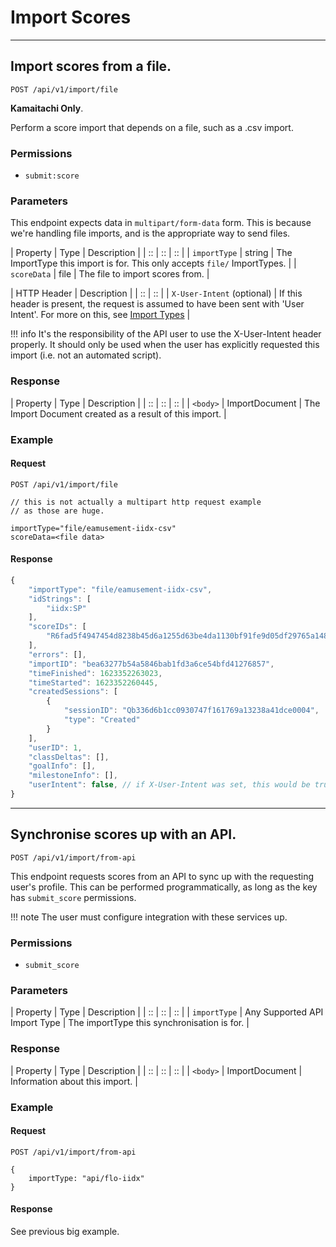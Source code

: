 # Import Scores

*****

## Import scores from a file.

```POST /api/v1/import/file```

**Kamaitachi Only**.

Perform a score import that depends on a file, such as a .csv import.

### Permissions

- `submit:score`

### Parameters

This endpoint expects data in `multipart/form-data` form.
This is because we're handling file imports, and is the
appropriate way to send files.

| Property | Type | Description |
| :: | :: | :: |
| `importType` | string | The ImportType this import is for. This only accepts `file/` ImportTypes. |
| `scoreData` | file | The file to import scores from. |

| HTTP Header | Description |
| :: | :: |
| `X-User-Intent` (optional) | If this header is present, the request is assumed to have been sent with 'User Intent'. For more on this, see [Import Types](../../codebase/import/import-types.md) |

!!! info
	It's the responsibility of the API user to use the X-User-Intent
	header properly. It should only be used when the user
	has explicitly requested this import (i.e. not an automated script).

### Response

| Property | Type | Description |
| :: | :: | :: |
| `<body>` | ImportDocument | The Import Document created as a result of this import. |

### Example

#### Request
```
POST /api/v1/import/file
```

```
// this is not actually a multipart http request example
// as those are huge.

importType="file/eamusement-iidx-csv"
scoreData=<file data>
```

#### Response

```js
{
	"importType": "file/eamusement-iidx-csv",
	"idStrings": [
		"iidx:SP"
	],
	"scoreIDs": [
		"R6fad5f4947454d8238b45d6a1255d63be4da1130bf91fe9d05df29765a148da8"
	],
	"errors": [],
	"importID": "bea63277b54a5846bab1fd3a6ce54bfd41276857",
	"timeFinished": 1623352263023,
	"timeStarted": 1623352260445,
	"createdSessions": [
		{
			"sessionID": "Qb336d6b1cc0930747f161769a13238a41dce0004",
			"type": "Created"
		}
	],
	"userID": 1,
	"classDeltas": [],
	"goalInfo": [],
	"milestoneInfo": [],
	"userIntent": false, // if X-User-Intent was set, this would be true.
}
```

*****

## Synchronise scores up with an API.

`POST /api/v1/import/from-api`

This endpoint requests scores from an API to sync up with the requesting user's profile. This can
be performed programmatically, as long as the key has `submit_score` permissions.

!!! note
	The user must configure integration with these services up.

### Permissions

- `submit_score`

### Parameters

| Property | Type | Description |
| :: | :: | :: |
| `importType` | Any Supported API Import Type | The importType this synchronisation is for. |

### Response

| Property | Type | Description |
| :: | :: | :: |
| `<body>` | ImportDocument | Information about this import. |

### Example

#### Request
```
POST /api/v1/import/from-api

{
	importType: "api/flo-iidx"
}
```


#### Response

See previous big example.
